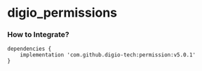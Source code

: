 # digio_permissions
### **How to Integrate?**

```
dependencies {
    implementation 'com.github.digio-tech:permission:v5.0.1'
}
```